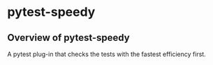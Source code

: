 # pytest-speedy

## Overview of pytest-speedy
A pytest plug-in that checks the tests with the fastest efficiency first.
